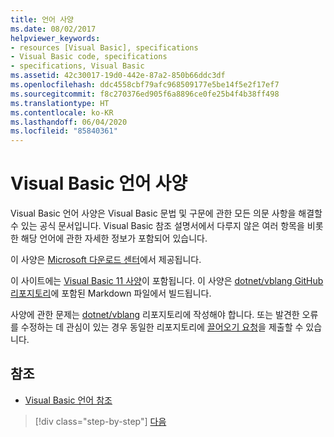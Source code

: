 ```yaml
---
title: 언어 사양
ms.date: 08/02/2017
helpviewer_keywords:
- resources [Visual Basic], specifications
- Visual Basic code, specifications
- specifications, Visual Basic
ms.assetid: 42c30017-19d0-442e-87a2-850b66ddc3df
ms.openlocfilehash: ddc4558cbf79afc968509177e5be14f5e2f17ef7
ms.sourcegitcommit: f8c270376ed905f6a8896ce0fe25b4f4b38ff498
ms.translationtype: HT
ms.contentlocale: ko-KR
ms.lasthandoff: 06/04/2020
ms.locfileid: "85840361"
---
```

# <a name="visual-basic-language-specification"></a>Visual Basic 언어 사양

Visual Basic 언어 사양은 Visual Basic 문법 및 구문에 관한 모든 의문 사항을 해결할 수 있는 공식 문서입니다. Visual Basic 참조 설명서에서 다루지 않은 여러 항목을 비롯한 해당 언어에 관한 자세한 정보가 포함되어 있습니다.  
  
이 사양은 [Microsoft 다운로드 센터](https://go.microsoft.com/fwlink/?LinkId=188623)에서 제공됩니다.  
  
이 사이트에는 [Visual Basic 11 사양](../../../../_vblang/spec/introduction.md)이 포함됩니다. 이 사양은 [dotnet/vblang GitHub 리포지토리](https://github.com/dotnet/vblang/blob/master/spec/README.md)에 포함된 Markdown 파일에서 빌드됩니다.

사양에 관한 문제는 [dotnet/vblang](https://github.com/dotnet/vblang/issues) 리포지토리에 작성해야 합니다. 또는 발견한 오류를 수정하는 데 관심이 있는 경우 동일한 리포지토리에 [끌어오기 요청](https://github.com/dotnet/vblang/pulls)을 제출할 수 있습니다.

## <a name="see-also"></a>참조

- [Visual Basic 언어 참조](../../language-reference/index.md)

>[!div class="step-by-step"]
>[다음](../../../../_vblang/spec/introduction.md)
